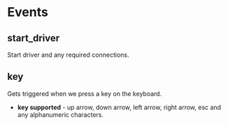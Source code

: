 # Events

## start_driver

Start driver and any required connections.

## key

Gets triggered when we press a key on the keyboard.

- **key supported** - up arrow, down arrow, left arrow, right arrow, esc and any alphanumeric characters.